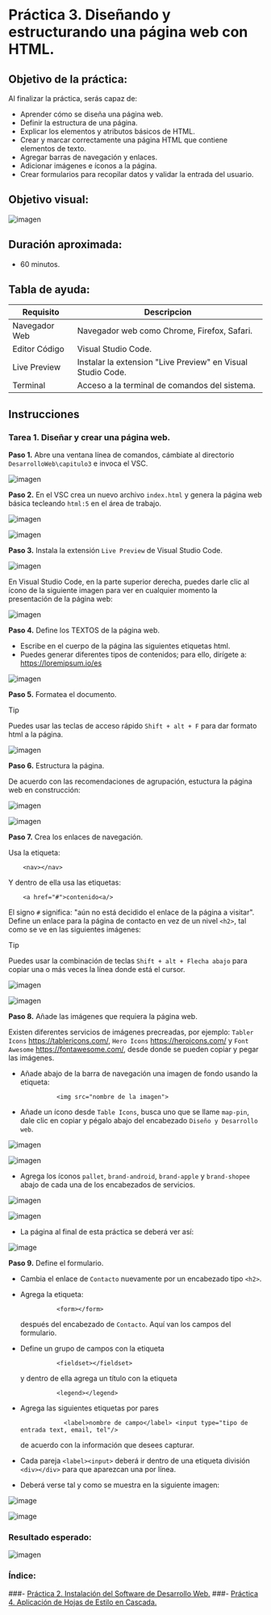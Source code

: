 # Práctica 3. Diseñando y estructurando una página web con HTML.

## Objetivo de la práctica:
Al finalizar la práctica, serás capaz de:
- Aprender cómo se diseña una página web.
- Definir la estructura de una página.
- Explicar los elementos y atributos básicos de HTML.
- Crear y marcar correctamente una página HTML que contiene elementos de texto.
- Agregar barras de navegación y enlaces.
- Adicionar imágenes e íconos a la página.
- Crear formularios para recopilar datos y validar la entrada del usuario.

## Objetivo visual:
![imagen](../imagenes/capitulo3/objetivo_visual.png)

## Duración aproximada:
- 60 minutos.

## Tabla de ayuda:
| Requisito | Descripcion|
| --- | --- |
| Navegador Web | Navegador web como Chrome, Firefox, Safari. |
| Editor Código | Visual Studio Code. |
| Live Preview | Instalar la extension "Live Preview" en Visual Studio Code. |
| Terminal | Acceso a la terminal de comandos del sistema. |

## Instrucciones 

### Tarea 1. Diseñar y crear una página web.
**Paso 1.** Abre una ventana línea de comandos, cámbiate al directorio `DesarrolloWeb\capitulo3` e invoca el VSC.

![imagen](../imagenes/capitulo3/textos/invocar_vsc.png)

**Paso 2.** En el VSC crea un nuevo archivo `index.html` y genera la página web básica tecleando `html:5` en el área de trabajo.

![imagen](../imagenes/capitulo3/textos/crear_html5_index.png)

![imagen](../imagenes/capitulo3/textos/html5_index.png)

**Paso 3.** Instala la extensión `Live Preview` de Visual Studio Code.

![imagen](../imagenes/capitulo3/textos/instalar_Live_Preview.png)

En Visual Studio Code, en la parte superior derecha, puedes darle clic al ícono de la siguiente imagen para ver en cualquier momento la presentación de la página web:
        
![imagen](../imagenes/capitulo3/vista_previa_pag_web.png)

**Paso 4.** Define los TEXTOS de la página web.

- Escribe en el cuerpo de la página las siguientes etiquetas html.
- Puedes generar diferentes tipos de contenidos; para ello, dirígete a: https://loremipsum.io/es

![imagen](../imagenes/capitulo3/textos/agregar_texto.png)  

**Paso 5.** Formatea el documento.

> [!TIP]
> Puedes usar las teclas de acceso rápido `Shift + alt + F` para dar formato html a la página.

![imagen](../imagenes/capitulo3/textos/formatear.png)

**Paso 6.** Estructura la página.

De acuerdo con las recomendaciones de agrupación, estuctura la página web en construcción:

![imagen](../imagenes/capitulo3/solo_estructura.png)

![imagen](../imagenes/capitulo3/estructura_html.png)

**Paso 7.** Crea los enlaces de navegación.

Usa la etiqueta:
        
        <nav></nav>
        
Y dentro de ella usa las etiquetas:

        <a href="#">contenido<a/>
        
El signo `#` significa: "aún no está decidido el enlace de la página a visitar". 
Define un enlace para la página de contacto en vez de un nivel `<h2>`, tal como se ve en las siguientes imágenes:

> [!TIP]
> Puedes usar la combinación de teclas `Shift + alt + Flecha abajo` para copiar una o más veces la línea donde está el cursor.

![imagen](../imagenes/capitulo3/enlaces_1.png)

![imagen](../imagenes/capitulo3/enlaces_2.png)

**Paso 8.** Añade las imágenes que requiera la página web. 

Existen diferentes servicios de imágenes precreadas, por ejemplo: `Tabler Icons` https://tablericons.com/, `Hero Icons` https://heroicons.com/ y `Font Awesome` https://fontawesome.com/, desde donde se pueden copiar y pegar las imágenes.

- Añade abajo de la barra de navegación una imagen de fondo usando la etiqueta:

                <img src="nombre de la imagen">

- Añade un ícono desde `Table Icons`, busca uno que se llame `map-pin`, dale clic en copiar y pégalo abajo del encabezado `Diseño y Desarrollo web`.

![imagen](../imagenes/capitulo3/imagenes_1.png)

![imagen](../imagenes/capitulo3/elegir_icono.png)

- Agrega los íconos `pallet`, `brand-android`, `brand-apple` y `brand-shopee` abajo de cada una de los encabezados de servicios.

![imagen](../imagenes/capitulo3/iconos_servicios.png)

![imagen](../imagenes/capitulo3/imagenes_2.png)

- La página al final de esta práctica se deberá ver así:

![image](../imagenes/capitulo3/final_capitulo3.png)

**Paso 9.** Define el formulario.

- Cambia el enlace de `Contacto` nuevamente por un encabezado tipo `<h2>`.
- Agrega la etiqueta:
  
                <form></form>
  
  después del encabezado de `Contacto`. Aquí van los campos del formulario.
- Define un grupo de campos con la etiqueta

                <fieldset></fieldset>

  y dentro de ella agrega un título con la etiqueta
  
                <legend></legend>
  
- Agrega las siguientes etiquetas por pares

                  <label>nombre de campo</label> <input type="tipo de entrada text, email, tel"/>

  de acuerdo con la información que desees capturar.
- Cada pareja `<label><input>` deberá ir dentro de una etiqueta división `<div></div>` para que aparezcan una por línea.
        
- Deberá verse tal y como se muestra en la siguiente imagen:

![image](../imagenes/capitulo3/campos_con_divs.png)

![image](../imagenes/capitulo3/campos_divs_imagen.png)
    
### Resultado esperado:

![imagen](../imagenes/capitulo3/objetivo_visual.png)

### Índice:
###- [Práctica 2. Instalación del Software de Desarrollo Web.](../Capítulo2/README.md)
###- [Práctica 4. Aplicación de Hojas de Estilo en Cascada.](../Capítulo4/README.md)
